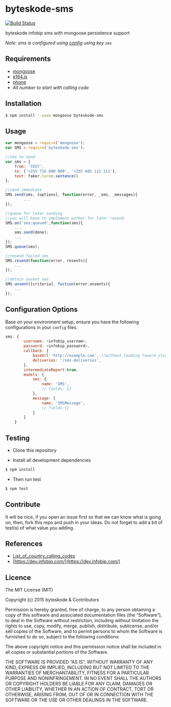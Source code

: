 byteskode-sms
=====================

[![Build Status](https://travis-ci.org/byteskode/byteskode-sms.svg?branch=master)](https://travis-ci.org/byteskode/byteskode-sms)

byteskode infobip sms with mongoose persistence support

*Note: sms is configured using [config](https://github.com/lorenwest/node-config) using key `sms`*

## Requirements
- [mongoose](https://github.com/Automattic/mongoose)
- [e164.js](https://github.com/pdeschen/e164.js)
- [phone](https://github.com/lykmapipo/phone)
- *All number to start with calling code*

## Installation
```sh
$ npm install --save mongoose byteskode-sms
```

## Usage

```javascript
var mongoose = require('mongoose');
var SMS = require('byteskode-sms');

//sms to send
var sms = {
    from: 'TEST',
    to: ['+255 716 000 000', '+255 685 111 111'],
    text: faker.lorem.sentence()
};

//send immediate
SMS.send(sms, [options], function(error, _sms, _messages){
        ...
});

//queue for later sending
//you will have to implement worker for later resend
SMS.on('sms:queued',function(sms){
    ...
    sms.send(done);
    ...
});
SMS.queue(sms);

//resend failed sms
SMS.resend(function(error, resents){
    ...
});

//obtain unsent sms
SMS.unsent([criteria], fuction(error,unsents){
    ...
});

```

## Configuration Options
Base on your environment setup, ensure you have the following configurations in your `config` files.

```js
sms: {
        username: <infobip_usernam>,
        password: <infobip_password>,
        callback: {
            baseUrl:'http://example.com', //without leading foward slash
            deliveries: '/sms-deliveries',
        },
        intermediateReport:true,
        models: {
            sms: {
                name: 'SMS',
                // fields: {}
            },
            message: {
                name: 'SMSMessage',
                // fields:{}
            }
        }
    }
```

## Testing
* Clone this repository

* Install all development dependencies
```sh
$ npm install
```

* Then run test
```sh
$ npm test
```

## Contribute
It will be nice, if you open an issue first so that we can know what is going on, then, fork this repo and push in your ideas. Do not forget to add a bit of test(s) of what value you adding.

## References
- [List_of_country_calling_codes](https://en.wikipedia.org/wiki/List_of_country_calling_codes)
- [https://dev.infobip.com/](https://dev.infobip.com/)

## Licence
The MIT License (MIT)

Copyright (c) 2015 byteskode & Contributors

Permission is hereby granted, free of charge, to any person obtaining a copy of this software and associated documentation files (the “Software”), to deal in the Software without restriction, including without limitation the rights to use, copy, modify, merge, publish, distribute, sublicense, and/or sell copies of the Software, and to permit persons to whom the Software is furnished to do so, subject to the following conditions:

The above copyright notice and this permission notice shall be included in all copies or substantial portions of the Software.

THE SOFTWARE IS PROVIDED “AS IS”, WITHOUT WARRANTY OF ANY KIND, EXPRESS OR IMPLIED, INCLUDING BUT NOT LIMITED TO THE WARRANTIES OF MERCHANTABILITY, FITNESS FOR A PARTICULAR PURPOSE AND NONINFRINGEMENT. IN NO EVENT SHALL THE AUTHORS OR COPYRIGHT HOLDERS BE LIABLE FOR ANY CLAIM, DAMAGES OR OTHER LIABILITY, WHETHER IN AN ACTION OF CONTRACT, TORT OR OTHERWISE, ARISING FROM, OUT OF OR IN CONNECTION WITH THE SOFTWARE OR THE USE OR OTHER DEALINGS IN THE SOFTWARE. 
